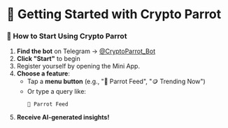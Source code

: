 # 🔑 Getting Started with Crypto Parrot

### 🚀 How to Start Using Crypto Parrot

1. **Find the bot** on Telegram → [@CryptoParrot_Bot](https://t.me/CryptoParrot_Bot)
2. **Click "Start"** to begin
3. Register yourself by opening the Mini App.
4. **Choose a feature**:
   - Tap a **menu button** (e.g., "🦜 Parrot Feed", "🪙 Trending Now")
   - Or type a query like:
     ```
     🦜 Parrot Feed
     ```
5. **Receive AI-generated insights!**
